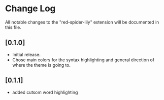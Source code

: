 # Change Log

All notable changes to the "red-spider-lily" extension will be documented in this file.

## [0.1.0]

- Initial release.
- Chose main colors for the syntax highlighting and general direction of where the theme is going to.

## [0.1.1]

- added cutsom word highlighting
